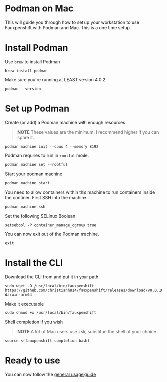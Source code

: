# Podman on Mac

This will guide you through how to set up your workstation to use
Fauxpenshift with Podman and Mac. This is a one time setup.

# Install Podman

Use `brew` to install Podman

```shell
brew install podman
```

Make sure you're running at LEAST version 4.0.2

```shell
podman --version
```

# Set up Podman

Create (or add) a Podman machine with enough resources

> **NOTE** These values are the minimum. I recommend higher if you can spare it.

```shell
podman machine init --cpus 4 --memory 8192
```

Podman requires to run in `rootful` mode.

```shell
podman machine set --rootful
```

Start your podman machine

```shell
podman machine start
```

You need to allow containers within this machine to run containers inside the continer. First SSH into the machine.

```shell
podman machine ssh
```

Set the following SELinux Boolean

```shell
setsebool -P container_manage_cgroup true
```

You can now exit out of the Podman machine.

```shell
exit
```

# Install the CLI

Download the CLI from and put it in your path.

```shell
sudo wget -O /usr/local/bin/fauxpenshift https://github.com/christianh814/fauxpenshift/releases/download/v0.0.10/fauxpenshift-darwin-arm64
```

Make it executable 

```shell
sudo chmod +x /usr/local/bin/fauxpenshift
```

Shell completion if you wish

> **NOTE** A lot of Mac users use zsh, substitue the shell of your choice

```shell
source <(fauxpenshift completion bash)
```

# Ready to use

You can now follow the [general usage guide](generalUsage.md)
